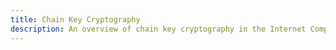 ```yaml
---
title: Chain Key Cryptography
description: An overview of chain key cryptography in the Internet Computer Protocol
---
```

